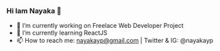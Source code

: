 ### Hi Iam Nayaka 👋

- 🔭 I’m currently working on Freelace Web Developer Project
- 🌱 I’m currently learning ReactJS
- 📫 How to reach me: nayakayp@gmail.com | Twitter & IG: @nayakayp

<!--
**nayakayp/nayakayp** is a ✨ _special_ ✨ repository because its `README.md` (this file) appears on your GitHub profile.

Here are some ideas to get you started:


- 👯 I’m looking to collaborate on ...
- 🤔 I’m looking for help with ...
- 💬 Ask me about ...

- 😄 Pronouns: ...
- ⚡ Fun fact: ...
-->
